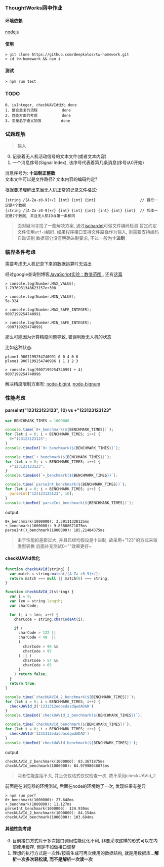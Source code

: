### ThoughtWorks网申作业

#### 环境依赖
[nodejs](https://nodejs.org/)

#### 使用
```shell
> git clone https://github.com/deepkolos/tw-homework.git
> cd tw-homework && npm i
```

#### 测试
```shell
> npm run test
```

### TODO

```
0. isInteger, checkUAVId优化 done
1. 整合重复的流程           done
2. 性能方面的考虑           done
3. 变量名字语义加强         done
```

### 试题理解

> 输入

0. 记录着无人机活动信号的文本文件(或者文本内容)
1. 一个消息序号(Signal Index), 该序号代表着第几条消息(序号从0开始)

消息序号为: **十进制正整数**\
文本文件可以是文件路径? 文本内容的编码约定?

根据要求理解出来当无人机正常的记录文件格式:

```
{string /[A-Za-z0-9]+/} {int} {int} {int}                    // 首行一定是4个数据
{string /[A-Za-z0-9]+/} {int} {int} {int} {int} {int} {int}  // 后续一定是7个数据, 并且无人机ID与第一条相同
```

> 面对疑问寻找了一些解决方案, 通过[jschardet](https://github.com/aadsm/jschardet)可做文件编码检测
> 暂定约定文件使用`utf-8`编码, 如果程序接口支持文件路径作为输入, 则需要支持编码自动识别
> 数据部分没有明确进制要求, 不过一般为**十进制**

### 临界条件考虑

需要考虑无人机记录下来的数据运算时无溢出

经过google查询到博客[JavaScript实验：数值范围
](http://blog.shaochuancs.com/javascript-number-range/), 还有[这篇](https://waylau.com/long-number-in-javascript/)

```
> console.log(Number.MAX_VALUE);
1.7976931348623157e+308

> console.log(Number.MIN_VALUE);
5e-324

> console.log(Number.MAX_SAFE_INTEGER);
9007199254740991

> console.log(Number.MIN_SAFE_INTEGER);
-9007199254740991
```

那么可能因为计算精度问题导致, 错误判断无人机的状态

比如这种状态:
```
plane1 9007199254740991 0 0 4 0 0
plane1 9007199254740996 1 1 1 2 3
```

```
> console.log(9007199254740991 + 4)
9007199254740996
```

解决精度限制方案有: [node-bigint](https://github.com/substack/node-bigint), [node-bignum](https://github.com/justmoon/node-bignum)

### 性能考虑

#### parseInt("123123123123", 10) vs +"123123123123"

```javascript
var BENCHMARK_TIMES = 1000000

console.time(`0+_benchmark(${BENCHMARK_TIMES})`);
for (let i = 0; i < BENCHMARK_TIMES; i++) {
  0+"123123123123";
}
console.timeEnd(`0+_benchmark(${BENCHMARK_TIMES})`);

console.time(`+_benchmark(${BENCHMARK_TIMES})`);
for (let i = 0; i < BENCHMARK_TIMES; i++) {
  +"123123123123";
}
console.timeEnd(`+_benchmark(${BENCHMARK_TIMES})`);

console.time(`parseInt_benchmark(${BENCHMARK_TIMES})`);
for (let i = 0; i < BENCHMARK_TIMES; i++) {
  parseInt("123123123123", 10);
}
console.timeEnd(`parseInt_benchmark(${BENCHMARK_TIMES})`);
```

output:
```
0+_benchmark(1000000): 3.39111328125ms
+_benchmark(1000000): 9.85888671875ms
parseInt()_benchmark(1000000): 185.21484375ms
```

> 由于性能的差距过大, 并且已经均假设是十进制, 故采用+"123"的方式来做类型转换
> 后面补充测试0+""效果更好~

#### checkUAVId优化

```javascript
function checkUAVId(string) {
  var match = string.match(/[A-Za-z0-9]+/);
  return match === null || match[0] === string;
}

function checkUAVId_2(string) {
  var i = 0;
  var len = string.length;
  var charCode;

  for (; i < len; i++) {
    charCode = string.charCodeAt(i);

    if (
      charCode > 122 ||
      charCode < 48  ||
      (
        charCode > 90 &&
        charCode < 97
      ) || (
        charCode > 57 &&
        charCode < 65
      )
    ) return false;
  }
  return true;
}

console.time(`checkUAVId_2_benchmark(${BENCHMARK_TIMES})`);
for (let i = 0; i < BENCHMARK_TIMES; i++) {
  checkUAVId_2('1231312edasdasdqwdADAD')
}
console.timeEnd(`checkUAVId_2_benchmark(${BENCHMARK_TIMES})`);

console.time(`checkUAVId_benchmark(${BENCHMARK_TIMES})`);
for (let i = 0; i < BENCHMARK_TIMES; i++) {
  checkUAVId('1231312edasdasdqwdADAD')
}
console.timeEnd(`checkUAVId_benchmark(${BENCHMARK_TIMES})`);
```

output:
```
checkUAVId_2_benchmark(1000000): 83.3671875ms
checkUAVId_benchmark(1000000): 84.97998046875ms
```

> 两者性能差距不大, 并且仅仅格式仅仅检查一次, 故不采用checkUAVId_2

前面是在浏览器的环境测试, 后面在node的环境跑了一次, 发现结果有差异

```shell
> npm run perf
0+_benchmark(1000000): 27.648ms
+_benchmark(1000000): 11.127ms
parseInt_benchmark(1000000): 124.930ms
checkUAVId_2_benchmark(1000000): 84.154ms
checkUAVId_benchmark(1000000): 103.684ms
```

#### 其他性能考虑

0. 目前接口方式对于多次接口调用性能优化不利, 非要采取这样的形式可以在内部使用缓存, 但是不如做接口调整
1. 理想的执行方式是一次性/按需生成可再次使用的数据结构, 就是用数据库...**解析一次多次轻松读, 而不是解析一次读一次**
